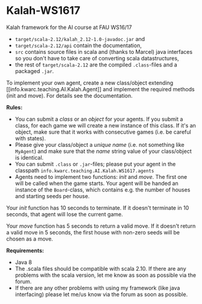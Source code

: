 # Kalah-WS1617
Kalah framework for the AI course at FAU WS16/17

- `target/scala-2.12/kalah_2.12-1.0-javadoc.jar` and
- `target/scala-2.12/api` contain the documentation,
- `src` contains source files in scala and (thanks to Marcel) java interfaces so you don't have to take care of converting scala datastructures,
- the rest of `target/scala-2.12` are the compiled `.class`-files and a packaged `.jar`. 

To implement your own agent, create a new class/object extending [[info.kwarc.teaching.AI.Kalah.Agent]]
and implement the required methods (init and move). For details see the documentation.

**Rules:**
- You can submit a *class*  or an *object* for your agents. If you submit a class, for each game we will create a new instance of this class. If it's an object, make sure that it works with consecutive games (i.e. be careful with states).
- Please give your class/object a *unique name* (i.e. not something like `MyAgent`) and make sure that the *name* string value of your class/object is identical.
- You can submit `.class` or `.jar`-files; please put your agent in the classpath `info.kwarc.teaching.AI.Kalah.WS1617.agents`
- Agents need to implement two functions: *init* and *move*. The first one will be called when the game starts. Your agent will be handed an instance of the `Board`-class, which contains e.g. the number of houses and starting seeds per house.

Your *init* function has 10 seconds to terminate. If it doesn't terminate in 10 seconds, that agent will lose the current game.

Your *move* function has 5 seconds to return a valid move. If it doesn't return a valid move in
5 seconds, the first house with non-zero seeds will be chosen as a move.

**Requirements:**
- Java 8
- The .scala files should be compatible with scala 2.10. If there are any problems with the scala version, let me know as soon as possible via the forum.
- If there are any other problems with using my framework (like java interfacing) please let me/us know via the forum as soon as possible.
